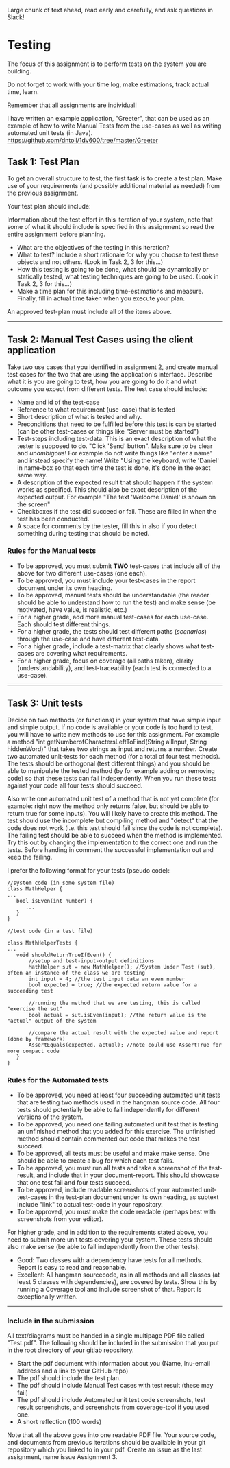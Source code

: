 Large chunk of text ahead, read early and carefully, and ask questions in Slack!

# Testing

The focus of this assignment is to perform tests on the system you are building. 

Do not forget to work with your time log, make estimations, track actual time, learn.

Remember that all assignments are individual!

I have written an example application, "Greeter", that can be used as an example of how to write Manual Tests from the use-cases as well as writing automated unit tests (in Java).
https://github.com/dntoll/1dv600/tree/master/Greeter

## Task 1: Test Plan
To get an overall structure to test, the first task is to create a test plan. Make use of your requirements (and possibly additional material as needed) from the previous assignment. 

Your test plan should include:

Information about the test effort in this iteration of your system, note that some of what it should include is specified in this assignment so read the entire assignment before planning.

* What are the objectives of the testing in this iteration?
* What to test? Include a short rationale for why you choose to test these objects and not others. (Look in Task 2, 3 for this...)
* How this testing is going to be done, what should be dynamically or statically tested, what testing techniques are going to be used. (Look in Task 2, 3 for this...)
* Make a time plan for this including time-estimations and measure. Finally, fill in actual time taken when you execute your plan. 

An approved test-plan must include all of the items above.

***

## Task 2: Manual Test Cases using the client application
Take two use cases that you identified in assignment 2, and create manual test cases for the two that are using the application's interface. Describe what it is you are going to test, how you are going to do it and what outcome you expect from different tests. The test case should include:

* Name and id of the test-case
* Reference to what requirement (use-case) that is tested
* Short description of what is tested and why.
* Preconditions that need to be fulfilled before this test is can be started (can be other test-cases or things like "Server must be started")
* Test-steps including test-data. This is an exact description of what the tester is supposed to do. "Click 'Send' button". Make sure to be clear and *unambigous*! For example do not write things like "enter a name" and instead specify the name! Write "Using the keyboard, write 'Daniel' in name-box so that each time the test is done, it's done in the exact same way.
* A description of the expected result that should happen if the system works as specified. This should also be exact description of the expected output. For example "The text 'Welcome Daniel' is shown on the screen"
* Checkboxes if the test did succeed or fail. These are filled in when the test has been conducted.
* A space for comments by the tester, fill this in also if you detect something during testing that should be noted.

### Rules for the Manual tests
* To be approved, you must submit **TWO** test-cases that include all of the above for two different use-cases (one each). 
* To be approved, you must include your test-cases in the report document under its own heading.
* To be approved, manual tests should be understandable (the reader should be able to understand how to run the test) and make sense (be motivated, have value, is realistic, etc.)
* For a higher grade, add more manual test-cases for each use-case. Each should test different things.
* For a higher grade, the tests should test different paths (*scenarios*) through the use-case and have different test-data. 
* For a higher grade, include a test-matrix that clearly shows what test-cases are covering what requirements. 
* For a higher grade, focus on coverage (all paths taken), clarity (understandability), and test-traceability (each test is connected to a use-case).

***

## Task 3: Unit tests
Decide on two methods (or functions) in your system that have simple input and simple output. If no code is available or your code is too hard to test, you will have to write new methods to use for this assignment. For example a method "int getNumberofCharactersLeftToFind(String allInput, String hiddenWord)" that takes two strings as input and returns a number. Create two automated unit-tests for each method (for a total of four test methods). The tests should be orthogonal (test different things) and you should be able to manipulate the tested method (by for example adding or removing code) so that these tests can fail independently. When you run these tests against your code all four tests should succeed.

Also write one automated unit test of a method that is not yet complete (for example: right now the method only returns false, but should be able to return true for some inputs). You will likely have to create this method. The test should use the incomplete but compiling method and "detect" that the code does not work (i.e. this test should fail since the code is not complete). The failing test should be able to succeed when the method is implemented. Try this out by changing the implementation to the correct one and run the tests. Before handing in comment the successful implementation out and keep the failing.

I prefer the following format for your tests (pseudo code):
```
//system code (in some system file)
class MathHelper {
...
   bool isEven(int number) {
      ...
   }
}
```
```
//test code (in a test file)

class MathHelperTests { 
...
   void shouldReturnTrueIfEven() {
       //setup and test-input-output definitions
       MathHelper sut = new MathHelper(); //System Under Test (sut), often an instance of the class we are testing
       int input = 4; //the test input data an even number
       bool expected = true; //the expected return value for a succeeding test

       //running the method that we are testing, this is called "exercise the sut"
       bool actual = sut.isEven(input); //the return value is the "actual" output of the system

       //compare the actual result with the expected value and report (done by framework)
       AssertEquals(expected, actual); //note could use AssertTrue for more compact code
   }
}

```


### Rules for the Automated tests
* To be approved, you need at least four succeeding automated unit tests that are testing two methods used in the hangman source code. All four tests should potentially be able to fail independently for different versions of the system.
* To be approved, you need one failing automated unit test that is testing an unfinished method that you added for this exercise. The unfinished method should contain commented out code that makes the test succeed.
* To be approved, all tests must be useful and make make sense. One should be able to create a bug for which each test fails. 
* To be approved, you must run all tests and take a screenshot of the test-result, and include that in your document-report. This should showcase that one test fail and four tests succeed.
* To be approved, include readable screenshots of your automated unit-test-cases in the test-plan document under its own heading, as subtext include "link" to actual test-code in your repository. 
* To be approved, you must make the code readable (perhaps best with screenshots from your editor).

For higher grade, and in addition to the requirements stated above, you need to submit more unit tests covering your system. These tests should also make sense (be able to fail independently from the other tests).
* Good: Two classes with a dependency have tests for all methods. Report is easy to read and reasonable.
* Excellent: All hangman sourcecode, as in all methods and all classes (at least 5 classes with dependencies), are covered by tests. Show this by running a Coverage tool and include screenshot of that. Report is exceptionally written.


***


### Include in the submission
All text/diagrams must be handed in a single multipage PDF file called "Test.pdf". The following should be included in the submission that you put in the root directory of your gitlab repository.
* Start the pdf document with information about you (Name, lnu-email address and a link to your GitHub repo)
* The pdf should include the test plan.
* The pdf should include Manual Test cases with test result (these may fail)
* The pdf should include Automated unit test code screenshots, test result screenshots, and screenshots from coverage-tool if you used one.
* A short reflection (100 words)

Note that all the above goes into one readable PDF file. 
Your source code, and documents from previous iterations should be available in your git repository which you linked to in your pdf.
Create an issue as the last assignment, name issue Assignment 3.

